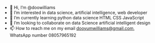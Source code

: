 - 👋 Hi, I’m @doowilliams
- 👀 I’m interested in data science, artificial intelligence, web developer
- 🌱 I’m currently learning python data science HTML CSS JavaScript
- 💞️ I’m looking to collaborate on data Science artificial intelligent design
- 📫 How to reach me on my email dooyumwilliams@gmail.com, WhatsApp number 08057965192

<!---
doowilliams/doowilliams is a ✨ special ✨ repository because its `README.md` (this file) appears on your GitHub profile.
You can click the Preview link to take a look at your changes.
--->
